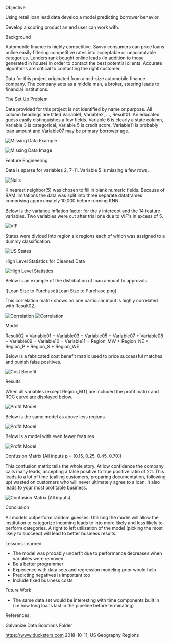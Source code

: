 Objective

Using retail loan lead data develop a model predicting borrower behavior.

Develop a scoring product an end user can work with.

Background

Automobile finance is highly competitive.  Savvy consumers can price loans online easily filtering competitive rates into acceptable or unacceptable categories.  Lenders rank bought online leads (in addition to those generated in house) in order to contact the best potential clients. Accurate algorithms are critical to contacting the right customer.

Data for this project originated from a mid-size automobile finance company.  The company acts as a middle man, a broker, steering leads to financial institutions.

The Set Up Problem

Data provided for this project is not identified by name or purpose.  All column headings are titled Variable1, Variable2, ..., Result01. An educated guess easily distinguishes a few fields.  Variable 6 is clearly a state column, Variable 3 is categorical, Variable 5 is credit score, Variable11 is probably loan amount and Variable07 may be primary borrower age.


![Missing Data Example](Data_load_csv.png)

![Missing Data Image](Images/MissingData.png)

Feature Engineering

Data is sparse for variables 2, 7-11.  Variable 5 is missing a few rows.

 ![Nulls](Images/NULLS.png)

 K nearest neighbor(5) was chosen to fill in blank numeric fields.  Because of RAM limitations the data was split into three separate dataframes comprising approximately 10,000 before running KNN.

 Below is the variance inflation factor for the y intercept and the 14 feature variables.  Two variables were cut after trial one due to VIF's in excess of 5.

 ![VIF](Images/VIF.png)

 States were divided into region six regions each of which was assigned to a dummy classification.

 ![US States](US.png)

High Level Statistics for Cleaned Data


 ![High Level Statistics](Images/HLS.png)




Below is an example of the distribution of loan amount to approvals.

![Loan Size to Purchase](Loan Size to Purchase.png)

This correlation matrix shows no one particular input is highly correlated with Result02.

![Correlation](Images/Corr2.png)
![Correlation](Images/Corr1.png)





Model

Result02 = Variable01  +  Variable03 + Variable05 +  Variable07 +  Variable08 +  Variable09 +  Variable10 +  Variable11 +  Region_MW +  Region_NE +  Region_P +  Region_S +  Region_WE

Below is a fabricated cost benefit matrix used to price successful matches and punish false positives.

![Cost Benefit](CostB.png)

Results

When all variables (except Region_MT) are included the profit matrix and ROC curve are displayed below.


![Profit Model](MaxProf1.png)

Below is the same model as above less regions.

![Profit Model](MaxProf2.png)

Below is a model with even fewer features.

![Profit Model](MaxProf3.png)

Confusion Matrix (All inputs p = [0.15, 0.25, 0.45. 0.70])

This confusion matrix tells the whole story.  At low confidence the company calls many leads, accepting a false positive to true positive ratio of 2:1.  This leads to a lot of time (calling customers, preparing documentation, following up) wasted on customers who will never ultimately agree to a loan.  It also leads to your most profitable business.

![Confusion Matrix (All inputs)](Confuse.png)

Conclusion

All models outperform random guesses.  Utilizing the model will allow the institution to categorize incoming leads to into more likely and less likely to perform categories.  A right to left utilization of the model (picking the most likely to succeed) will lead to better business results.

Lessons Learned

* The model was probably underfit due to performance decreases when variables were removed.
* Be a better programmer
* Experience with data sets and regression modeling prior would help.
* Predicting negatives is important too
* Include fixed business costs

Future Work

* The same data set would be interesting with time components built in (i.e how long loans last in the pipeline before terminating)

References:

Galvanize Data Solutions Folder

https://www.ducksters.com 2018-10-11, US Geography Regions
